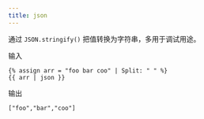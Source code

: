 ```yaml
---
title: json
---
```


通过 `JSON.stringify()` 把值转换为字符串，多用于调试用途。

输入
```liquid
{% assign arr = "foo bar coo" | Split: " " %}
{{ arr | json }}
```

输出
```text
["foo","bar","coo"]
```
